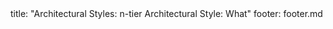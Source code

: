 <frontmatter>
title: "Architectural Styles: n-tier Architectural Style: What"
footer: footer.md
</frontmatter>

<include src="navbar.md" boilerplate />

<include src="unit-inPage-asFlat.md" boilerplate />